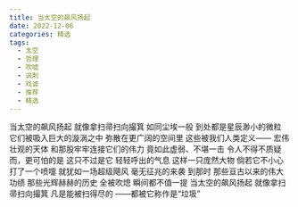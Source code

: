 ```yaml
---
title: 当太空的飙风扬起
date: 2022-12-06
categories: 精选
tags:
  - 太空
  - 哲理
  - 吹嘘
  - 讽刺
  - 戏谑
  - 推荐
  - 精选
---
```


当太空的飙风扬起
就像拿扫帚扫向撮箕
如同尘埃一般
到处都是星辰渺小的微粒<!--more-->
它们被吸入巨大的漩涡之中
弥散在更广阔的空间里
这些被我们人类定义——
宏伟壮观的天体
和那股牢牢连接它们的伟力
竟如此虚弱、不堪一击
令人不得不质疑
而，更可怕的是
这只不过是它
轻轻呼出的气息
这样一只庞然大物
倘若它不小心
打了一个喷嚏
就犹如一场超级飓风
毫无征兆的来袭
到那时
那些亘古以来的伟大功绩
那些光辉赫赫的历史
全被吹熄
瞬间都不值一提
当太空的飙风扬起
就像拿扫帚扫向撮箕
凡是能被扫得尽的
——都被它称作是“垃圾”